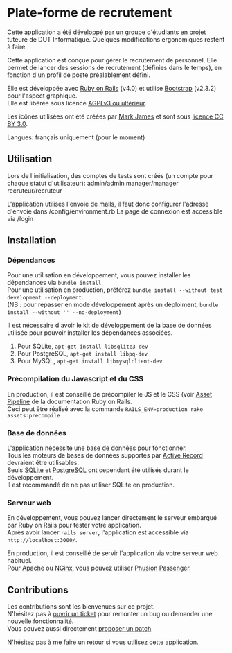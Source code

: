 # Plate-forme de recrutement

Cette application a été développé par un groupe d'étudiants en projet tuteuré de DUT Informatique. Quelques modifications ergonomiques restent à faire.

Cette application est conçue pour gérer le recrutement de personnel.
Elle permet de lancer des sessions de recrutement (définies dans le temps), en fonction d'un profil de poste préalablement défini.

Elle est développée avec [Ruby on Rails](http://rubyonrails.org/) (v4.0) et utilise [Bootstrap](http://getbootstrap.com/2.3.2/)
(v2.3.2) pour l'aspect graphique.<br/>
Elle est libérée sous licence [AGPLv3 ou ultérieur](https://www.gnu.org/licenses/agpl-3.0.html).

Les icônes utilisées ont été créées par [Mark James](http://www.famfamfam.com/lab/icons/silk/) et sont sous
[licence CC BY 3.0](https://creativecommons.org/licenses/by/3.0/).

Langues: français uniquement (pour le moment)

## Utilisation

Lors de l'initialisation, des comptes de tests sont créés (un compte pour chaque statut d'utilisateur):
admin/admin
manager/manager
recruteur/recruteur

L'application utilises l'envoie de mails, il faut donc configurer l'adresse d'envoie dans /config/environment.rb
La page de connexion est accessible via /login

## Installation

### Dépendances

Pour une utilisation en développement, vous pouvez installer les dépendances via `bundle install`.<br/>
Pour une utilisation en production, préférez `bundle install --without test development --deployment`.<br/>
(NB : pour repasser en mode développement après un déploiment, `bundle install --without '' --no-deployment`)

Il est nécessaire d'avoir le kit de développement de la base de données utilisée pour pouvoir installer les dépendances
associées.

1. Pour SQLite, `apt-get install libsqlite3-dev`
2. Pour PostgreSQL, `apt-get install libpq-dev`
2. Pour MySQL, `apt-get install libmysqlclient-dev`

### Précompilation du Javascript et du CSS

En production, il est conseillé de précompiler le JS et le CSS (voir [Asset Pipeline](http://guides.rubyonrails.org/asset_pipeline.html)
de la documentation Ruby on Rails.<br/>
Ceci peut être réalisé avec la commande `RAILS_ENV=production rake assets:precompile`

### Base de données

L'application nécessite une base de données pour fonctionner.<br/>
Tous les moteurs de bases de données supportés par [Active Record](http://guides.rubyonrails.org/active_record_basics.html)
devraient être utilisables.<br/>
Seuls [SQLite](https://www.sqlite.org/) et [PostgreSQL](http://www.postgresql.org/) ont cependant été utilisés durant le
développement.<br/>
Il est recommandé de ne pas utiliser SQLite en production.

### Serveur web

En développement, vous pouvez lancer directement le serveur embarqué par Ruby on Rails pour tester votre application.<br/>
Après avoir lancer `rails server`, l'application est accessible via `http://localhost:3000/`.

En production, il est conseillé de servir l'application via votre serveur web habituel.<br/>
Pour [Apache](https://httpd.apache.org/) ou [NGinx](http://nginx.org/), vous pouvez utiliser
[Phusion Passenger](https://www.phusionpassenger.com/).

## Contributions

Les contributions sont les bienvenues sur ce projet.<br/>
N'hésitez pas à [ouvrir un ticket](https://github.com/hiveship/recrutement/issues) pour remonter un bug ou demander une
nouvelle fonctionnalité.<br/>
Vous pouvez aussi directement [proposer un patch](https://github.com/hiveship/recrutement/pulls).

N'hésitez pas à me faire un retour si vous utilisez cette application.
